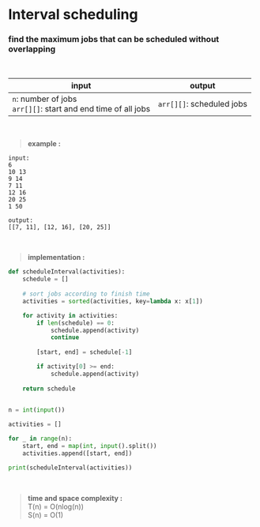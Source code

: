 # Interval scheduling

### find the maximum jobs that can be scheduled without overlapping

<br>

| input | output |
| --- | --- |
| `n`: number of jobs <br> `arr[][]`: start and end time of all jobs | `arr[][]`: scheduled jobs |

<br>

> **example :**

```
input:
6
10 13
9 14
7 11
12 16
20 25
1 50

output:
[[7, 11], [12, 16], [20, 25]]
```

<br>

> **implementation :**

```python
def scheduleInterval(activities):
    schedule = []
    
    # sort jobs according to finish time
    activities = sorted(activities, key=lambda x: x[1])

    for activity in activities:
        if len(schedule) == 0:
            schedule.append(activity)
            continue 
        
        [start, end] = schedule[-1]

        if activity[0] >= end:
            schedule.append(activity)
    
    return schedule
    

n = int(input())

activities = []

for _ in range(n):
    start, end = map(int, input().split())
    activities.append([start, end])

print(scheduleInterval(activities))
```

<br>

> **time and space complexity :**
<br> T(n) = O(nlog(n))
<br> S(n) = O(1)